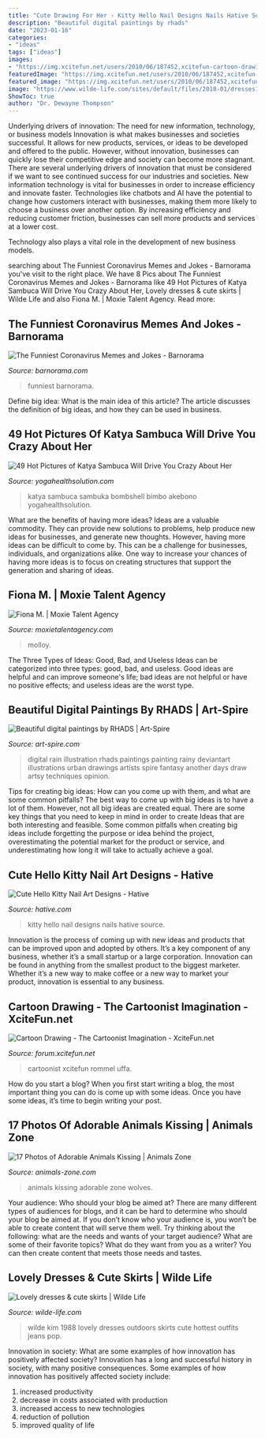 ```yaml
---
title: "Cute Drawing For Her - Kitty Hello Nail Designs Nails Hative Source"
description: "Beautiful digital paintings by rhads"
date: "2023-01-16"
categories:
- "ideas"
tags: ["ideas"]
images:
- "https://img.xcitefun.net/users/2010/06/187452,xcitefun-cartoon-drawing-2.jpg"
featuredImage: "https://img.xcitefun.net/users/2010/06/187452,xcitefun-cartoon-drawing-2.jpg"
featured_image: "https://img.xcitefun.net/users/2010/06/187452,xcitefun-cartoon-drawing-2.jpg"
image: "https://www.wilde-life.com/sites/default/files/2018-01/dresses16.jpg"
ShowToc: true
author: "Dr. Dewayne Thompson"
---
```



Underlying drivers of innovation: The need for new information, technology, or business models
Innovation is what makes businesses and societies successful. It allows for new products, services, or ideas to be developed and offered to the public. However, without innovation, businesses can quickly lose their competitive edge and society can become more stagnant. There are several underlying drivers of innovation that must be considered if we want to see continued success for our industries and societies.
New information technology is vital for businesses in order to increase efficiency and innovate faster. Technologies like chatbots and AI have the potential to change how customers interact with businesses, making them more likely to choose a business over another option. By increasing efficiency and reducing customer friction, businesses can sell more products and services at a lower cost.

Technology also plays a vital role in the development of new business models.

	

		
searching about The Funniest Coronavirus Memes and Jokes - Barnorama you've visit to the right place. We have 8 Pics about The Funniest Coronavirus Memes and Jokes - Barnorama like 49 Hot Pictures of Katya Sambuca Will Drive You Crazy About Her, Lovely dresses &amp; cute skirts | Wilde Life and also Fiona M. | Moxie Talent Agency. Read more:
		
    
## The Funniest Coronavirus Memes And Jokes - Barnorama

<img loading=lazy src="https://www.barnorama.com/wp-content/uploads/2020/04/coronavirus_jokes_just_dont_stop_coming-30.jpg" onerror="this.onerror=null;this.src='https://tse1.mm.bing.net/th?id=OIP.O1NhAvIBS2LlAZcc89yN6QHaPd&amp;pid=15.1';" alt="The Funniest Coronavirus Memes and Jokes - Barnorama">

_Source: barnorama.com_

>funniest barnorama. 

	

Define big idea: What is the main idea of this article?
The article discusses the definition of big ideas, and how they can be used in business.

    
## 49 Hot Pictures Of Katya Sambuca Will Drive You Crazy About Her

<img loading=lazy src="https://yogahealthsolution.com/wp-content/uploads/2021/04/hot-and-sexy-actresses_2763_32_red-dress.jpg" onerror="this.onerror=null;this.src='https://tse4.mm.bing.net/th?id=OIP.x7h99boS33Y57kzW3et20wHaLH&amp;pid=15.1';" alt="49 Hot Pictures of Katya Sambuca Will Drive You Crazy About Her">

_Source: yogahealthsolution.com_

>katya sambuca sambuka bombshell bimbo akebono yogahealthsolution. 

	

What are the benefits of having more ideas?
Ideas are a valuable commodity. They can provide new solutions to problems, help produce new ideas for businesses, and generate new thoughts. However, having more ideas can be difficult to come by. This can be a challenge for businesses, individuals, and organizations alike. One way to increase your chances of having more ideas is to focus on creating structures that support the generation and sharing of ideas.

    
## Fiona M. | Moxie Talent Agency

<img loading=lazy src="https://moxietalentagency.s3.amazonaws.com/web/app/uploads/Fiona-Molloy-3-682x1024.jpg" onerror="this.onerror=null;this.src='https://tse4.mm.bing.net/th?id=OIP.2AqSIr_E9lONIVSfEUQMCQHaLH&amp;pid=15.1';" alt="Fiona M. | Moxie Talent Agency">

_Source: moxietalentagency.com_

>molloy. 

	

The Three Types of Ideas: Good, Bad, and Useless
Ideas can be categorized into three types: good, bad, and useless. Good ideas are helpful and can improve someone's life; bad ideas are not helpful or have no positive effects; and useless ideas are the worst type.

    
## Beautiful Digital Paintings By RHADS | Art-Spire

<img loading=lazy src="http://www.art-spire.com/wp-content/gallery/2012/Septembre_2012/18-09-12_RHADS/RHADS_07.jpg" onerror="this.onerror=null;this.src='https://tse2.mm.bing.net/th?id=OIP.zircIV1Zu1-rfifguamcAwHaJ4&amp;pid=15.1';" alt="Beautiful digital paintings by RHADS | Art-Spire">

_Source: art-spire.com_

>digital rain illustration rhads paintings painting rainy deviantart illustrations urban drawings artists spire fantasy another days draw artsy techniques opinion. 

	

Tips for creating big ideas: How can you come up with them, and what are some common pitfalls?
The best way to come up with big ideas is to have a lot of them. However, not all big ideas are created equal. There are some key things that you need to keep in mind in order to create Ideas that are both interesting and feasible. Some common pitfalls when creating big ideas include forgetting the purpose or idea behind the project, overestimating the potential market for the product or service, and underestimating how long it will take to actually achieve a goal.

    
## Cute Hello Kitty Nail Art Designs - Hative

<img loading=lazy src="https://hative.com/wp-content/uploads/2015/01/hello-kitty-nails/11-cute-hello-kitty-nail-art-designs.jpg" onerror="this.onerror=null;this.src='https://tse1.mm.bing.net/th?id=OIP.2Hg5-pVNES-kXwi3iHD3OAHaJ4&amp;pid=15.1';" alt="Cute Hello Kitty Nail Art Designs - Hative">

_Source: hative.com_

>kitty hello nail designs nails hative source. 

	

Innovation is the process of coming up with new ideas and products that can be improved upon and adopted by others. It’s a key component of any business, whether it’s a small startup or a large corporation. Innovation can be found in anything from the smallest product to the biggest marketer. Whether it’s a new way to make coffee or a new way to market your product, innovation is essential to any business.

    
## Cartoon Drawing - The Cartoonist Imagination - XciteFun.net

<img loading=lazy src="https://img.xcitefun.net/users/2010/06/187452,xcitefun-cartoon-drawing-2.jpg" onerror="this.onerror=null;this.src='https://tse1.mm.bing.net/th?id=OIP.LB8vy20dxyaNyB_dz7PwLQAAAA&amp;pid=15.1';" alt="Cartoon Drawing - The Cartoonist Imagination - XciteFun.net">

_Source: forum.xcitefun.net_

>cartoonist xcitefun rommel uffa. 

	

How do you start a blog?
When you first start writing a blog, the most important thing you can do is come up with some ideas. Once you have some ideas, it’s time to begin writing your post.

    
## 17 Photos Of Adorable Animals Kissing | Animals Zone

<img loading=lazy src="https://www.animals-zone.com/wp-content/uploads/2014/02/14.jpg" onerror="this.onerror=null;this.src='https://tse4.mm.bing.net/th?id=OIP.oZKn4NIhg1yP-rBUYBpS7AAAAA&amp;pid=15.1';" alt="17 Photos of Adorable Animals Kissing | Animals Zone">

_Source: animals-zone.com_

>animals kissing adorable zone wolves. 

	

Your audience: Who should your blog be aimed at?
There are many different types of audiences for blogs, and it can be hard to determine who should your blog be aimed at. If you don’t know who your audience is, you won’t be able to create content that will serve them well. Try thinking about the following: what are the needs and wants of your target audience? What are some of their favorite topics? What do they want from you as a writer? You can then create content that meets those needs and tastes.

    
## Lovely Dresses &amp; Cute Skirts | Wilde Life

<img loading=lazy src="https://www.wilde-life.com/sites/default/files/2018-01/dresses16.jpg" onerror="this.onerror=null;this.src='https://tse2.mm.bing.net/th?id=OIP.2xFiRl_ZisIZ0nLuAOrfJQHaK7&amp;pid=15.1';" alt="Lovely dresses &amp; cute skirts | Wilde Life">

_Source: wilde-life.com_

>wilde kim 1988 lovely dresses outdoors skirts cute hottest outfits jeans pop. 

	

Innovation in society: What are some examples of how innovation has positively affected society?
Innovation has a long and successful history in society, with many positive consequences. Some examples of how innovation has positively affected society include: 
1. increased productivity 
2. decrease in costs associated with production 
3. increased access to new technologies 
4. reduction of pollution 
5. improved quality of life 

